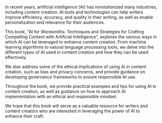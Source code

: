 
In recent years, artificial intelligence (AI) has revolutionized many industries, including content creation. AI tools and technologies can help writers improve efficiency, accuracy, and quality in their writing, as well as enable personalization and relevance for their audiences.

This book, "AI for Wordsmiths: Techniques and Strategies for Crafting Compelling Content with Artificial Intelligence", explores the various ways in which AI can be leveraged to enhance content creation. From machine learning algorithms to natural language processing tools, we delve into the different types of AI used in content creation and how they can be used effectively.

We also address some of the ethical implications of using AI in content creation, such as bias and privacy concerns, and provide guidance on developing governance frameworks to ensure responsible AI use.

Throughout the book, we provide practical examples and tips for using AI in content creation, as well as guidance on how to approach AI implementation with an ethical and responsible mindset.

We hope that this book will serve as a valuable resource for writers and content creators who are interested in leveraging the power of AI to enhance their craft.
